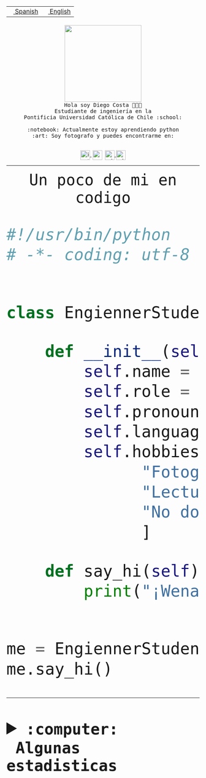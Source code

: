 <table border="0"  align="right">
 <tr><td><a href="README.md"><img src="https://upload.wikimedia.org/wikipedia/commons/thumb/8/89/Bandera_de_Espa%C3%B1a.svg/1200px-Bandera_de_Espa%C3%B1a.svg.png" height="10"> Spanish</a></td>
 <td><a href="README.en.md"><img src="https://upload.wikimedia.org/wikipedia/commons/a/a4/Flag_of_the_United_States.svg" height="10"> English</a></td></tr>
</table><br><br><br>


<p align="center">
  <img src="https://github.com/diegocostares/diegocostares/blob/main/Images/aaa2.gif?raw=true" height="200px" weight="200px">
  <br><samp>
    Hola soy Diego Costa 👨🏻‍💻<br>
    Estudiante de ingeniería en la <br>
    Pontificia Universidad Católica de Chile :school:<br>
  <br>
    :notebook: Actualmente estoy aprendiendo python <br>
    :art: Soy fotografo y puedes encontrarme en: <br>
  <br></samp>
  
</p>

<p align="center">
   <a href="https://instagram.com/diegocosta_no" target="blank">
    <img 
    align="center" src="https://cdn.jsdelivr.net/npm/simple-icons@3.0.1/icons/instagram.svg" alt="instagram" height="25px" width="25px" />
  </a>
  <a style="border: 3px solid; color: white;"href="https://t.me/diegocosta_no" target="blank">
  <img
  align="center" alt="Telegram" width="25px" src="https://icons-for-free.com/iconfiles/png/512/Telegram-1324888767380505522.png" />
</a>
<a href="https://api.whatsapp.com/send?phone=56971897835&text=Hola!" target="blank">
  <img
  align="center" alt="wtsp" width="25px" src="https://img.icons8.com/pastel-glyph/2x/whatsapp--v2.png" />
</a>
<a href="https://www.linkedin.com/in/diego-costa-786249213/" target="blank">
  <img
  align="center" alt="wtsp" width="25px" src="https://img.icons8.com/metro/452/linkedin.png" />
</a>

  </a>
</p>

---


<p align="center"><font size="25"><samp>Un poco de mi en codigo</samp></front></p>


```python
#!/usr/bin/python
# -*- coding: utf-8 -*-


class EngiennerStudent:

    def __init__(self):
        self.name = "Diego Costa"
        self.role = "Estudiante"
        self.pronouns = "he/him"
        self.language_spoken = ["es_CL", "en_US"]
        self.hobbies = [
              "Fotografia",
              "Lectura",
              "No dormir",
              ]

    def say_hi(self):
        print("¡Wena mundo!")


me = EngiennerStudent()
me.say_hi()
```
---
<details>
  <summary><b><samp>:computer: &nbsp;Algunas estadisticas</samp></b></summary>
  <br/></p>

<!--START_SECTION:waka-->
![Code Time](http://img.shields.io/badge/Code%20Time-880%20hrs%203%20mins-blue)

**Soy nocturno 🦉** 

```text
🌞 Mañana                 9 commits           ░░░░░░░░░░░░░░░░░░░░░░░░░   00.37 % 
🌆 Día                    754 commits         ████████░░░░░░░░░░░░░░░░░   30.59 % 
🌃 Tarde                  1068 commits        ███████████░░░░░░░░░░░░░░   43.33 % 
🌙 Noche                  634 commits         ██████░░░░░░░░░░░░░░░░░░░   25.72 % 
```
📅 **Soy más productivo los Martes** 

```text
Lunes                    389 commits         ████░░░░░░░░░░░░░░░░░░░░░   15.78 % 
Martes                   508 commits         █████░░░░░░░░░░░░░░░░░░░░   20.61 % 
Miércoles                320 commits         ███░░░░░░░░░░░░░░░░░░░░░░   12.98 % 
Jueves                   302 commits         ███░░░░░░░░░░░░░░░░░░░░░░   12.25 % 
Viernes                  385 commits         ████░░░░░░░░░░░░░░░░░░░░░   15.62 % 
Sábado                   212 commits         ██░░░░░░░░░░░░░░░░░░░░░░░   08.60 % 
Domingo                  349 commits         ████░░░░░░░░░░░░░░░░░░░░░   14.16 % 
```


📊 **Esta semana me dediqué a** 

```text
🐱‍💻 Proyectos: 
2023-1-S4-Grupo2-Scraper 33 hrs 38 mins      ██████████████████████░░░   86.87 % 
2023-1-S4-Grupo2-Backend 1 hr 9 mins         █░░░░░░░░░░░░░░░░░░░░░░░░   02.98 % 
proyecto-grupo-31        37 mins             ░░░░░░░░░░░░░░░░░░░░░░░░░   01.62 % 
Test                     35 mins             ░░░░░░░░░░░░░░░░░░░░░░░░░   01.52 % 
2023-1-S4-Grupo2-Web     33 mins             ░░░░░░░░░░░░░░░░░░░░░░░░░   01.45 % 
```


 Last Updated on 04/05/2023 16:35:24 UTC
<!--END_SECTION:waka-->
  
  

<p align="center"> <img src="https://github-readme-stats.vercel.app/api?username=diegocostares&show_icons=true&theme=ayu-mirage" alt="abhisheknaiidu" /></p>
 
</details>
